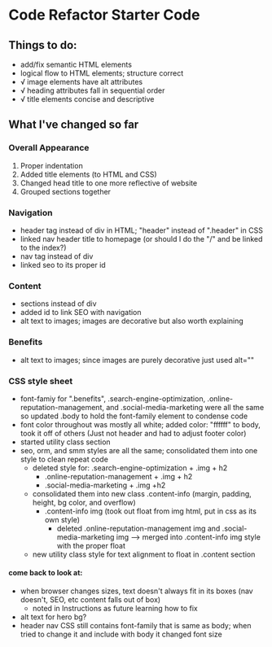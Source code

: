 # Code Refactor Starter Code

## Things to do:
- add/fix semantic HTML elements
- logical flow to HTML elements; structure correct
- √ image elements have alt attributes 
- √ heading attributes fall in sequential order 
- √ title elements concise and descriptive



## What I've changed so far

### Overall Appearance
1. Proper indentation 
2. Added title elements (to HTML and CSS)
3. Changed head title to one more reflective of website
4. Grouped sections together

### Navigation
- header tag instead of div in HTML; "header" instead of ".header" in CSS
- linked nav header title to homepage (or should I do the "/" and be linked to the index?)
- nav tag instead of div
- linked seo to its proper id

### Content
- sections instead of div
- added id to link SEO with navigation
- alt text to images; images are decorative but also worth explaining

### Benefits
- alt text to images; since images are purely decorative just used alt=""

### CSS style sheet
- font-famiy for ".benefits", .search-engine-optimization, .online-reputation-management, and .social-media-marketing were all the same so updated .body to hold the font-family element to condense code
- font color throughout was mostly all white; added color: "ffffff" to body, took it off of others (Just not header and had to adjust footer color)
- started utility class section 
- seo, orm, and smm styles are all the same; consolidated them into one style to clean repeat code 
    - deleted style for: .search-engine-optimization + .img + h2
        - .online-reputation-management + .img + h2
        - .social-media-marketing + .img +h2
    - consolidated them into new class .content-info (margin, padding, height, bg color, and overflow)
        - .content-info img (took out float from img html, put in css as its own style)
            - deleted .online-reputation-management img and .social-media-marketing img --> merged into .content-info img style with the proper float
    - new utility class style for text alignment to float in .content section
<!--still working on -->


#### come back to look at:
- when browser changes sizes, text doesn't always fit in its boxes (nav doesn't, SEO, etc content falls out of box)
    - noted in Instructions as future learning how to fix
- alt text for hero bg?
- header nav CSS still contains font-family that is same as body; when tried to change it and include with body it changed font size
    
